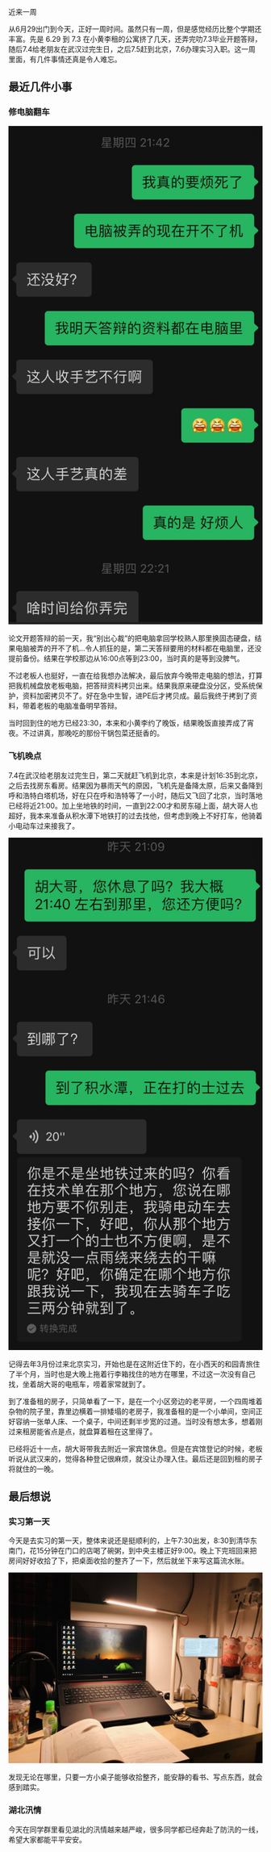 近来一周

<Music-I love Mondays>

从6月29出门到今天，正好一周时间。虽然只有一周，但是感觉经历比整个学期还丰富。先是 6.29 到 7.3 在小黄李租的公寓挤了几天，还弄完叻7.3毕业开题答辩，随后7.4给老朋友在武汉过完生日，之后7.5赶到北京，7.6办理实习入职。这一周里面，有几件事情还真是令人难忘。

## 最近几件小事

### 修电脑翻车

![](./images/1.jpg)

论文开题答辩的前一天，我“别出心裁”的把电脑拿回学校熟人那里换固态硬盘，结果电脑被弄的开不了机...令人抓狂的是，第二天答辩要用的材料都在电脑里，还没提前备份。结果在学校那边从16:00点等到23:00，当时真的是等到没脾气。

不过老板人也挺好，一直在给我想办法解决，最后放弃今晚带走电脑的想法，打算把我机械盘放老板电脑，把答辩资料拷贝出来。结果我原来硬盘没分区，受系统保护，资料加密拷贝不了。好在急中生智，进PE后才拷贝成。最后我终于拷到了资料，带着老板的电脑准备明早答辩。


当时回到住的地方已经23:30，本来和小黄李约了晚饭，结果晚饭直接弄成了宵夜。不过讲真，那晚吃的那份干锅包菜还挺香的。

### 飞机晚点

7.4在武汉给老朋友过完生日，第二天就赶飞机到北京，本来是计划16:35到北京，之后去找房东看房。结果因为暴雨天气的原因，飞机先是备降太原，后来又备降到呼和浩特白塔机场，好在只在呼和浩特等了一小时，随后又飞回了北京，当时落地已经将近21:00。加上坐地铁的时间，一直到22:00才和房东碰上面，胡大哥人也超好，我本来准备从积水潭下地铁打的过去找他，但考虑到晚上不好打车，他骑着小电动车过来接我了。

![](./images/2.jpg)

记得去年3月份过来北京实习，开始也是在这附近住下的，在小西天的和园青旅住了半个月，当时也是大晚上拖着行李箱找住的地方在哪里，不过这一次没有自己找，坐着胡大哥的电瓶车，唠着家常就到了。

到了准备租的房子，只简单看了一下，是在一个小区旁边的老平房，一个四周堆着杂物的院子里，靠里边横着一排矮塌的老房子，我准备租的是一个小单间，空间正好容纳一张单人床、一个桌子，中间还剩半步宽的过道。当时没有想太多，想着刚过来租房能省点是点，就盘算着租在这里得了。


已经将近十一点，胡大哥带我去附近一家宾馆休息。但是在宾馆登记的时候，老板听说从武汉来的，觉得各种登记很麻烦，就没让办理入住。最后还是回到租的房子将就住的一晚。


## 最后想说

### 实习第一天
今天是去实习的第一天，整体来说还是挺顺利的，上午7:30出发，8:30到清华东南门，花15分钟在门口的店喝了碗粥，到中央主楼正好9:00。晚上下完班回来把房间好好收拾了下，把桌面收拾的整齐了一下，然后就坐下来写这篇流水账。

![](./images/3.jpg)

发现无论在哪里，只要一方小桌子能够收拾整齐，能安静的看书、写点东西，就会感到踏实。

### 湖北汛情

今天在同学群里看见湖北的汛情越来越严峻，很多同学都已经奔赴了防汛的一线，希望大家都能平平安安。


